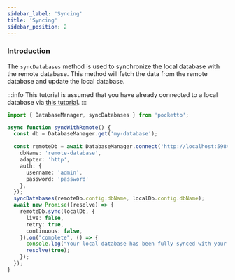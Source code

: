 ```yaml
---
sidebar_label: 'Syncing'
title: 'Syncing'
sidebar_position: 2
---
```


### Introduction

The `syncDatabases` method is used to synchronize the local database with the remote database. This method will fetch the data from the remote database and update the local database.

:::info
This tutorial is assumed that you have already connected to a local database via [this tutorial](./database-manager.md).
:::

```ts
import { DatabaseManager, syncDatabases } from 'pocketto';

async function syncWithRemote() {
  const db = DatabaseManager.get('my-database');

  const remoteDb = await DatabaseManager.connect('http://localhost:5984', {
    dbName: 'remote-database',
    adapter: 'http',
    auth: {
      username: 'admin',
      password: 'password'
    },
  });
  syncDatabases(remoteDb.config.dbName, localDb.config.dbName);
  await new Promise((resolve) => {
    remoteDb.sync(localDb, {
      live: false,
      retry: true,
      continuous: false,
    }).on("complete", () => {
      console.log("Your local database has been fully synced with your remote database!");
      resolve(true);
    });
  });
}
```